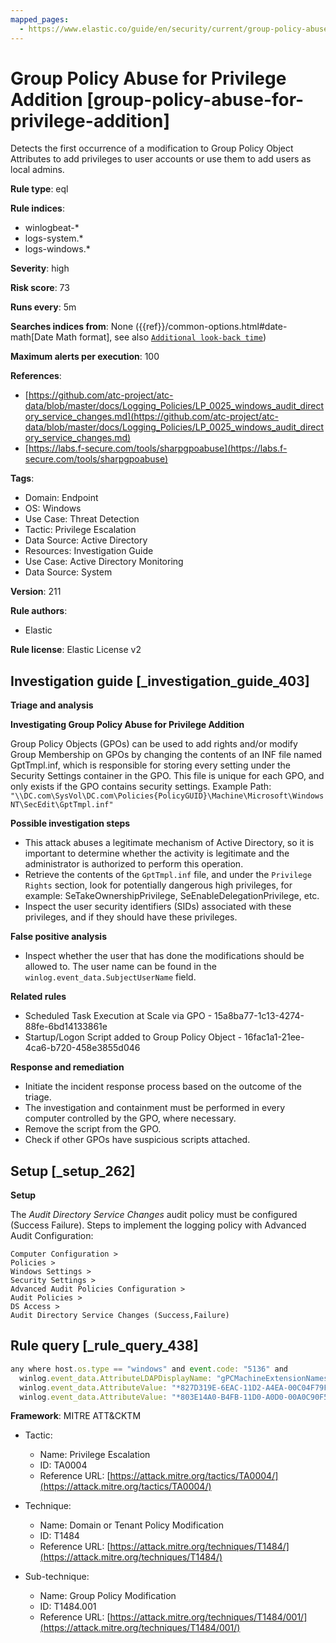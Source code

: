 ```yaml
---
mapped_pages:
  - https://www.elastic.co/guide/en/security/current/group-policy-abuse-for-privilege-addition.html
---
```


# Group Policy Abuse for Privilege Addition [group-policy-abuse-for-privilege-addition]

Detects the first occurrence of a modification to Group Policy Object Attributes to add privileges to user accounts or use them to add users as local admins.

**Rule type**: eql

**Rule indices**:

* winlogbeat-*
* logs-system.*
* logs-windows.*

**Severity**: high

**Risk score**: 73

**Runs every**: 5m

**Searches indices from**: None ({{ref}}/common-options.html#date-math[Date Math format], see also [`Additional look-back time`](docs-content://solutions/security/detect-and-alert/create-detection-rule.md#rule-schedule))

**Maximum alerts per execution**: 100

**References**:

* [https://github.com/atc-project/atc-data/blob/master/docs/Logging_Policies/LP_0025_windows_audit_directory_service_changes.md](https://github.com/atc-project/atc-data/blob/master/docs/Logging_Policies/LP_0025_windows_audit_directory_service_changes.md)
* [https://labs.f-secure.com/tools/sharpgpoabuse](https://labs.f-secure.com/tools/sharpgpoabuse)

**Tags**:

* Domain: Endpoint
* OS: Windows
* Use Case: Threat Detection
* Tactic: Privilege Escalation
* Data Source: Active Directory
* Resources: Investigation Guide
* Use Case: Active Directory Monitoring
* Data Source: System

**Version**: 211

**Rule authors**:

* Elastic

**Rule license**: Elastic License v2

## Investigation guide [_investigation_guide_403]

**Triage and analysis**

**Investigating Group Policy Abuse for Privilege Addition**

Group Policy Objects (GPOs) can be used to add rights and/or modify Group Membership on GPOs by changing the contents of an INF file named GptTmpl.inf, which is responsible for storing every setting under the Security Settings container in the GPO. This file is unique for each GPO, and only exists if the GPO contains security settings. Example Path: `"\\DC.com\SysVol\DC.com\Policies{PolicyGUID}\Machine\Microsoft\Windows NT\SecEdit\GptTmpl.inf"`

**Possible investigation steps**

* This attack abuses a legitimate mechanism of Active Directory, so it is important to determine whether the activity is legitimate and the administrator is authorized to perform this operation.
* Retrieve the contents of the `GptTmpl.inf` file, and under the `Privilege Rights` section, look for potentially dangerous high privileges, for example: SeTakeOwnershipPrivilege, SeEnableDelegationPrivilege, etc.
* Inspect the user security identifiers (SIDs) associated with these privileges, and if they should have these privileges.

**False positive analysis**

* Inspect whether the user that has done the modifications should be allowed to. The user name can be found in the `winlog.event_data.SubjectUserName` field.

**Related rules**

* Scheduled Task Execution at Scale via GPO - 15a8ba77-1c13-4274-88fe-6bd14133861e
* Startup/Logon Script added to Group Policy Object - 16fac1a1-21ee-4ca6-b720-458e3855d046

**Response and remediation**

* Initiate the incident response process based on the outcome of the triage.
* The investigation and containment must be performed in every computer controlled by the GPO, where necessary.
* Remove the script from the GPO.
* Check if other GPOs have suspicious scripts attached.


## Setup [_setup_262]

**Setup**

The *Audit Directory Service Changes* audit policy must be configured (Success Failure). Steps to implement the logging policy with Advanced Audit Configuration:

```
Computer Configuration >
Policies >
Windows Settings >
Security Settings >
Advanced Audit Policies Configuration >
Audit Policies >
DS Access >
Audit Directory Service Changes (Success,Failure)
```


## Rule query [_rule_query_438]

```js
any where host.os.type == "windows" and event.code: "5136" and
  winlog.event_data.AttributeLDAPDisplayName: "gPCMachineExtensionNames" and
  winlog.event_data.AttributeValue: "*827D319E-6EAC-11D2-A4EA-00C04F79F83A*" and
  winlog.event_data.AttributeValue: "*803E14A0-B4FB-11D0-A0D0-00A0C90F574B*"
```

**Framework**: MITRE ATT&CKTM

* Tactic:

    * Name: Privilege Escalation
    * ID: TA0004
    * Reference URL: [https://attack.mitre.org/tactics/TA0004/](https://attack.mitre.org/tactics/TA0004/)

* Technique:

    * Name: Domain or Tenant Policy Modification
    * ID: T1484
    * Reference URL: [https://attack.mitre.org/techniques/T1484/](https://attack.mitre.org/techniques/T1484/)

* Sub-technique:

    * Name: Group Policy Modification
    * ID: T1484.001
    * Reference URL: [https://attack.mitre.org/techniques/T1484/001/](https://attack.mitre.org/techniques/T1484/001/)



